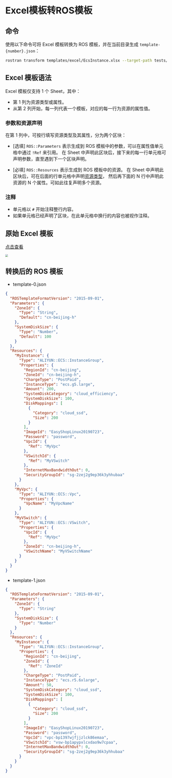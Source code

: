 # Excel模板转ROS模板
## 命令
使用以下命令可将 Excel 模板转换为 ROS 模板，并在当前目录生成 `template-{number}.json`：

```bash
rostran transform templates/excel/EcsInstance.xlsx --target-path tests/template.json
```

## Excel 模板语法
Excel 模板仅支持 1 个 Sheet，其中：
* 第 1 列为资源类型或属性。
* 从第 2 列开始，每一列代表一个模板，对应的每一行为资源的属性值。

### 参数和资源声明
在第 1 列中，可按行填写资源类型及其属性，分为两个区块：
* [选填] `ROS::Parameters` 表示生成到 ROS 模板中的参数，可以在属性值单元格中通过 `!Ref` 来引用。
在 Sheet 中声明此区块后，接下来的每一行单元格可声明参数，直至遇到下一个区块声明。

* [必填] `ROS::Resources` 表示生成到 ROS 模板中的资源。
在 Sheet 中声明此区块后，可在后面的行单元格中声明[资源类型](https://www.alibabacloud.com/help/doc-detail/127039.htm)，
然后再下面的 N 行中声明此资源的 N 个属性。可如此往复声明多个资源。

### 注释
* 单元格以 `#` 开始注释整行内容。
* 如果单元格已经声明了区块，在此单元格中换行的内容也被视作注释。


## 原始 Excel 模板
[点击查看](https://github.com/aliyun/alibabacloud-ros-tool-transformer/blob/master/templates/excel/EcsInstance.xlsx)

<img src="https://github.com/aliyun/alibabacloud-ros-tool-transformer/raw/master/docs/_media/example-excel.png" style="zoom:50%" />

## 转换后的 ROS 模板
- template-0.json
```json
{
  "ROSTemplateFormatVersion": "2015-09-01",
  "Parameters": {
    "ZoneId": {
      "Type": "String",
      "Default": "cn-beijing-h"
    },
    "SystemDiskSize": {
      "Type": "Number",
      "Default": 100
    }
  },
  "Resources": {
    "MyInstance": {
      "Type": "ALIYUN::ECS::InstanceGroup",
      "Properties": {
        "RegionId": "cn-beijing",
        "ZoneId": "cn-beijing-h",
        "ChargeType": "PostPaid",
        "InstanceType": "ecs.g5.large",
        "Amount": 200,
        "SystemDiskCategory": "cloud_efficiency",
        "SystemDiskSize": 100,
        "DiskMappings": [
          {
            "Category": "cloud_ssd",
            "Size": 200
          }
        ],
        "ImageId": "EasyShopLinux20190723",
        "Password": "password",
        "VpcId": {
          "Ref": "MyVpc"
        },
        "VSwitchId": {
          "Ref": "MyVSwitch"
        },
        "InternetMaxBandwidthOut": 0,
        "SecurityGroupId": "sg-2zej2g9ep36k3yhhubaa"
      }
    },
    "MyVpc": {
      "Type": "ALIYUN::ECS::Vpc",
      "Properties": {
        "VpcName": "MyVpcName"
      }
    },
    "MyVSwitch": {
      "Type": "ALIYUN::ECS::VSwitch",
      "Properties": {
        "VpcId": {
          "Ref": "MyVpc"
        },
        "ZoneId": "cn-beijing-h",
        "VSwitchName": "MyVSwitchName"
      }
    }
  }
}
```
- template-1.json
```json
{
  "ROSTemplateFormatVersion": "2015-09-01",
  "Parameters": {
    "ZoneId": {
      "Type": "String"
    },
    "SystemDiskSize": {
      "Type": "Number"
    }
  },
  "Resources": {
    "MyInstance": {
      "Type": "ALIYUN::ECS::InstanceGroup",
      "Properties": {
        "RegionId": "cn-beijing",
        "ZoneId": {
          "Ref": "ZoneId"
        },
        "ChargeType": "PostPaid",
        "InstanceType": "ecs.r5.6xlarge",
        "Amount": 50,
        "SystemDiskCategory": "cloud_ssd",
        "SystemDiskSize": 100,
        "DiskMappings": [
          {
            "Category": "cloud_ssd",
            "Size": 200
          }
        ],
        "ImageId": "EasyShopLinux20190723",
        "Password": "password",
        "VpcId": "vpc-bp1397wjfjjzlck86emaa",
        "VSwitchId": "vsw-bp1apypxlcxdao9w7cpaa",
        "InternetMaxBandwidthOut": 0,
        "SecurityGroupId": "sg-2zej2g9ep36k3yhhubaa"
      }
    }
  }
}
```



